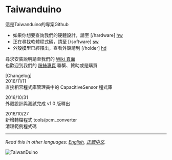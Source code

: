 # Taiwanduino  
  
這是Taiwanduino的專案Github  
* 如果你想要查詢我們的硬體設計，請至 [/hardware] [hw]  
* 正在尋找軟體程式碼，請至 [/software] [sw]  
* 外殼模型已經釋出，查看外殼請到 [/holder] [hd] 

尋求安裝說明請至我們的 [Wiki 頁面][wiki]  
也歡迎到我們的 [粉絲專頁][fb] 聯繫、贊助或是購買  
  
[Changelog]  
2016/11/11  
直接相容程式庫管理員中的 CapacitiveSensor 程式庫  

2016/10/31  
外殼設計與測試完成 v1.0 版釋出  

2016/10/27  
新增轉檔程式 tools/pcm_converter  
清理範例程式碼
  
***
  
*Read this in other languages: [English](README.en.md), [正體中文](README.md).*  
  
![TaiwanDuino](https://farm8.staticflickr.com/7262/26611455670_e7bc85ddb6_z_d.jpg)  
  
   [wiki]: <https://github.com/will127534/Taiwanduino/wiki>
   [hw]: <https://github.com/will127534/Taiwanduino/tree/master/hardware>
   [sw]: <https://github.com/will127534/Taiwanduino/tree/master/software>
   [hd]: <https://github.com/will127534/Taiwanduino/tree/master/holder>
   [fb]: <https://www.facebook.com/Taiwanduino>